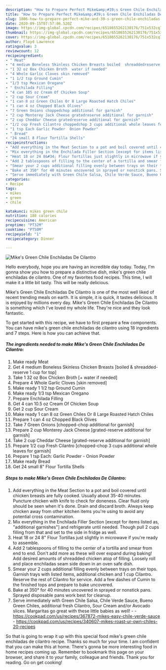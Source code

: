 ```yaml
---
description: "How to Prepare Perfect Mike&amp;#39;s Green Chile Enchiladas De Cilantro"
title: "How to Prepare Perfect Mike&amp;#39;s Green Chile Enchiladas De Cilantro"
slug: 1806-how-to-prepare-perfect-mike-and-39-s-green-chile-enchiladas-de-cilantro
date: 2020-09-15T07:57:06.520Z
image: https://img-global.cpcdn.com/recipes/6518655262130176/751x532cq70/mikes-green-chile-enchiladas-de-cilantro-recipe-main-photo.jpg
thumbnail: https://img-global.cpcdn.com/recipes/6518655262130176/751x532cq70/mikes-green-chile-enchiladas-de-cilantro-recipe-main-photo.jpg
cover: https://img-global.cpcdn.com/recipes/6518655262130176/751x532cq70/mikes-green-chile-enchiladas-de-cilantro-recipe-main-photo.jpg
author: Floyd Lawrence
ratingvalue: 3
reviewcount: 12
recipeingredient:
- " Meat"
- "4 medium Boneless Skinless Chicken Breasts boiled  shreaddedreserve 1 cup for top"
- "1 32 oz Box Chicken Broth  water if needed"
- "4 Whole Garlic Cloves skin removed"
- "1 1/2 tsp Ground Cumin"
- "1/3 tsp Mexican Oregano"
- " Enchilada Filling"
- "4 can 105 oz Cream Of Chicken Soup"
- "2 cup Sour Cream"
- "1 can 8 oz Green Chiles Or 8 Large Roasted Hatch Chiles"
- "1 can 4 oz Chopped Black Olives"
- "7 Green Onions choppedchop additional for garnish"
- "2 cup Monterey Jack Cheese gratedreserve additional for garnish"
- "2 cup Cheddar Cheese gratedreserve additional for garnish"
- "1/2 cup Fresh Cilantro choppedchop 3 cups additional whole leaves for garnish"
- "1 tsp Each Garlic Powder  Onion Powder"
- " Bread"
- "24 small 8 Flour Tortilla Shells"
recipeinstructions:
- "Add everything in the Meat Section to a pot and boil covered until chicken breasts are fully cooked. Usually about 35-40 minutes. Puncture chicken with knife to check for doneness. Clear fluid only should be seen when it&#39;s done. Drain and discard broth. Always keep chicken away from other kitchen items you&#39;re using to avoid any potential cross contamination."
- "Mix everything in the Enchilada Filler Section [except for items listed as, &#34;additional garnishes&#34;] and refrigerate until needed. Though pull 2 cups filling from that and set to the side in fridge as well."
- "Heat 18 or 24 8&#34; Flour Tortillas just slightly in microwave if you&#39;re ready to assemble."
- "Add 2 tablespoons of filling to the center of a tortilla and smear from end to end. Don&#39;t add more as these will over expand during baking! Add desired amounts of shreadded chicken atop of filling. Loosely roll and place enchiladas seam side down in an oven safe dish."
- "Smear your 2 cups additional filling evenly between trays on their tops. Garnish trays with listed items, additional chicken and 1 cup Cilantro. Reserve the rest of Cilantro for service. Add a few dashes of Cumin to the finished tops and prepare to bake uncovered."
- "Bake at 350° for 40 minutes uncovered in sprayed or nonstick pans. Sprayed disposable pans work best for cleanup."
- "Serve immediately with Green Chile Salsa, Chile Verde Sauce, Bueno Green Chiles, additional fresh Cilantro, Sour Cream and/or Avocado slices. Margaritas go great with these little babies as well!  https://cookpad.com/us/recipes/367872-mikes-easy-chile-verde-sauce https://cookpad.com/us/recipes/340607-mikes-roast-ur-own-chiles-20-recipes"
categories:
- Recipe
tags:
- mikes
- green
- chile

katakunci: mikes green chile 
nutrition: 188 calories
recipecuisine: American
preptime: "PT32M"
cooktime: "PT50M"
recipeyield: "1"
recipecategory: Dinner

---
```



![Mike&#39;s Green Chile Enchiladas De Cilantro](https://img-global.cpcdn.com/recipes/6518655262130176/751x532cq70/mikes-green-chile-enchiladas-de-cilantro-recipe-main-photo.jpg)

Hello everybody, hope you are having an incredible day today. Today, I'm gonna show you how to prepare a distinctive dish, mike&#39;s green chile enchiladas de cilantro. One of my favorites food recipes. This time, I will make it a little bit tasty. This will be really delicious.



Mike&#39;s Green Chile Enchiladas De Cilantro is one of the most well liked of recent trending meals on earth. It is simple, it is quick, it tastes delicious. It is enjoyed by millions every day. Mike&#39;s Green Chile Enchiladas De Cilantro is something which I've loved my whole life. They're nice and they look fantastic.


To get started with this recipe, we have to first prepare a few components. You can have mike&#39;s green chile enchiladas de cilantro using 18 ingredients and 7 steps. Here is how you can achieve that.

<!--inarticleads1-->

##### The ingredients needed to make Mike&#39;s Green Chile Enchiladas De Cilantro:

1. Make ready  Meat
1. Get 4 medium Boneless Skinless Chicken Breasts [boiled &amp; shreadded-reserve 1 cup for top]
1. Take 1 32 oz Box Chicken Broth [+ water if needed]
1. Prepare 4 Whole Garlic Cloves [skin removed]
1. Make ready 1 1/2 tsp Ground Cumin
1. Make ready 1/3 tsp Mexican Oregano
1. Prepare  Enchilada Filling
1. Get 4 can 10.5 oz Cream Of Chicken Soup
1. Get 2 cup Sour Cream
1. Make ready 1 can 8 oz Green Chiles Or 8 Large Roasted Hatch Chiles
1. Prepare 1 can 4 oz Chopped Black Olives
1. Take 7 Green Onions [chopped-chop additional for garnish]
1. Prepare 2 cup Monterey Jack Cheese [grated-reserve additional for garnish]
1. Take 2 cup Cheddar Cheese [grated-reserve additional for garnish]
1. Prepare 1/2 cup Fresh Cilantro [chopped-chop 3 cups additional whole leaves for garnish]
1. Prepare 1 tsp Each: Garlic Powder - Onion Powder
1. Make ready  Bread
1. Get 24 small 8&#34; Flour Tortilla Shells




<!--inarticleads2-->

##### Steps to make Mike&#39;s Green Chile Enchiladas De Cilantro:

1. Add everything in the Meat Section to a pot and boil covered until chicken breasts are fully cooked. Usually about 35-40 minutes. Puncture chicken with knife to check for doneness. Clear fluid only should be seen when it&#39;s done. Drain and discard broth. Always keep chicken away from other kitchen items you&#39;re using to avoid any potential cross contamination.
1. Mix everything in the Enchilada Filler Section [except for items listed as, &#34;additional garnishes&#34;] and refrigerate until needed. Though pull 2 cups filling from that and set to the side in fridge as well.
1. Heat 18 or 24 8&#34; Flour Tortillas just slightly in microwave if you&#39;re ready to assemble.
1. Add 2 tablespoons of filling to the center of a tortilla and smear from end to end. Don&#39;t add more as these will over expand during baking! Add desired amounts of shreadded chicken atop of filling. Loosely roll and place enchiladas seam side down in an oven safe dish.
1. Smear your 2 cups additional filling evenly between trays on their tops. Garnish trays with listed items, additional chicken and 1 cup Cilantro. Reserve the rest of Cilantro for service. Add a few dashes of Cumin to the finished tops and prepare to bake uncovered.
1. Bake at 350° for 40 minutes uncovered in sprayed or nonstick pans. Sprayed disposable pans work best for cleanup.
1. Serve immediately with Green Chile Salsa, Chile Verde Sauce, Bueno Green Chiles, additional fresh Cilantro, Sour Cream and/or Avocado slices. Margaritas go great with these little babies as well! -  - https://cookpad.com/us/recipes/367872-mikes-easy-chile-verde-sauce - https://cookpad.com/us/recipes/340607-mikes-roast-ur-own-chiles-20-recipes




So that is going to wrap it up with this special food mike&#39;s green chile enchiladas de cilantro recipe. Thanks so much for your time. I am confident that you can make this at home. There's gonna be more interesting food in home recipes coming up. Remember to bookmark this page on your browser, and share it to your family, colleague and friends. Thank you for reading. Go on get cooking!
